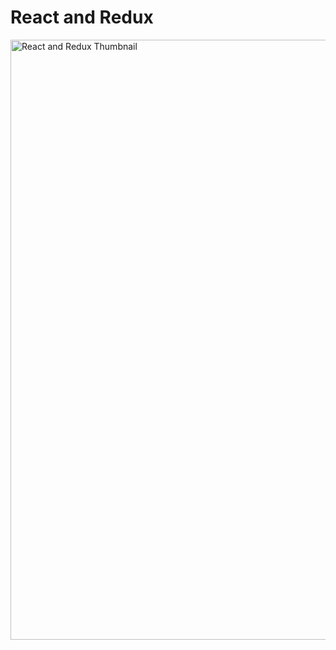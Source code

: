 # React and Redux

<img width="960" alt="React and Redux Thumbnail" src="https://github.com/KG-Coding-with-Prashant-Sir/React_Complete_YouTube/assets/102736197/57051d89-8fdd-46fa-904f-836940976a84">
